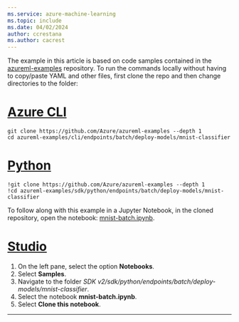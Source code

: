 ```yaml
---
ms.service: azure-machine-learning
ms.topic: include
ms.date: 04/02/2024
author: ccrestana
ms.author: cacrest
---
```


The example in this article is based on code samples contained in the [azureml-examples](https://github.com/azure/azureml-examples) repository. To run the commands locally without having to copy/paste YAML and other files, first clone the repo and then change directories to the folder:

# [Azure CLI](#tab/cli)

```azurecli
git clone https://github.com/Azure/azureml-examples --depth 1
cd azureml-examples/cli/endpoints/batch/deploy-models/mnist-classifier
```

# [Python](#tab/python)

```azurecli
!git clone https://github.com/Azure/azureml-examples --depth 1
!cd azureml-examples/sdk/python/endpoints/batch/deploy-models/mnist-classifier
```

To follow along with this example in a Jupyter Notebook, in the cloned repository, open the notebook: [mnist-batch.ipynb](https://github.com/Azure/azureml-examples/blob/main/sdk/python/endpoints/batch/deploy-models/mnist-classifier/mnist-batch.ipynb).

# [Studio](#tab/azure-studio)

1. On the left pane, select the option __Notebooks__.
1. Select __Samples__.
1. Navigate to the folder _SDK v2/sdk/python/endpoints/batch/deploy-models/mnist-classifier_.
1. Select the notebook __mnist-batch.ipynb__.
1. Select __Clone this notebook__.

---